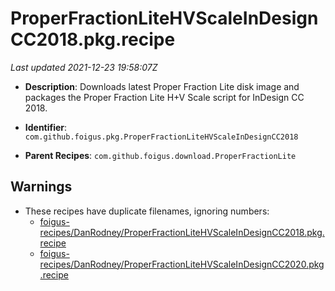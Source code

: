 # ProperFractionLiteHVScaleInDesignCC2018.pkg.recipe

_Last updated 2021-12-23 19:58:07Z_

- **Description**: Downloads latest Proper Fraction Lite disk image and packages the Proper Fraction Lite H+V Scale script for InDesign CC 2018.

- **Identifier**: `com.github.foigus.pkg.ProperFractionLiteHVScaleInDesignCC2018`

- **Parent Recipes**: `com.github.foigus.download.ProperFractionLite`

## Warnings

- These recipes have duplicate filenames, ignoring numbers:
    - [foigus-recipes/DanRodney/ProperFractionLiteHVScaleInDesignCC2018.pkg.recipe](/autopkg-dupe-tracker/foigus-recipes/DanRodney/ProperFractionLiteHVScaleInDesignCC2018.pkg.recipe)
    - [foigus-recipes/DanRodney/ProperFractionLiteHVScaleInDesignCC2020.pkg.recipe](/autopkg-dupe-tracker/foigus-recipes/DanRodney/ProperFractionLiteHVScaleInDesignCC2020.pkg.recipe)